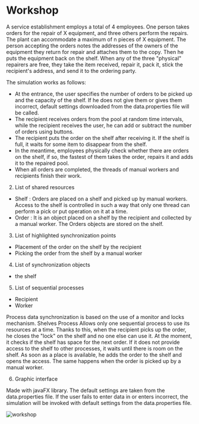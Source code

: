 # Workshop

A service establishment employs a total of 4 employees.
One person takes orders for the repair of X equipment, and three others perform the repairs.
The plant can accommodate a maximum of n pieces of X equipment.
The person accepting the orders notes the addresses of the owners of the equipment they return for repair and attaches them to the copy. Then he puts the equipment back on the shelf.
When any of the three "physical" repairers are free, they take the item received, repair it, pack it, stick the recipient's address, and send it to the ordering party.

The simulation works as follows:

-  At the entrance, the user specifies the number of orders to be picked up and the capacity of the shelf. If he does not give them or gives them incorrect, default settings downloaded from the data.properties file will be called.
-  The recipient receives orders from the pool at random time intervals, while the recipient receives the user, he can add or subtract the number of orders using buttons.
-  The recipient puts the order on the shelf after receiving it. If the shelf is full, it waits for some item to disappear from the shelf.
-  In the meantime, employees physically check whether there are orders on the shelf, if so, the fastest of them takes the order, repairs it and adds it to the repaired pool.
-  When all orders are completed, the threads of manual workers and recipients finish their work.

2. List of shared resources

- Shelf : Orders are placed on a shelf and picked up by manual workers. Access to the shelf is controlled in such a way that only one thread can perform a pick or put operation on it at a time.
- Order : It is an object placed on a shelf by the recipient and collected by a manual worker. The Orders objects are stored on the shelf.

3. List of highlighted synchronization points

- Placement of the order on the shelf by the recipient
- Picking the order from the shelf by a manual worker

4. List of synchronization objects

- the shelf

5. List of sequential processes

- Recipient
- Worker

Process data synchronization is based on the use of a monitor and locks mechanism.
Shelves Process Allows only one sequential process to use its resources at a time.
Thanks to this, when the recipient picks up the order, he closes the "lock" on the shelf and no one else can use it. At the moment, it checks if the shelf has space for the next order. If it does not provide access to the shelf to other processes, it waits until there is room on the shelf. As soon as a place is available, he adds the order to the shelf and opens the access. The same happens when the order is picked up by a manual worker.

6. Graphic interface

Made with javaFX library.
The default settings are taken from the data.properties file.
If the user fails to enter data in or enters incorrect, the simulation will be invoked with default settings from the data.properties file.

![workshop](https://user-images.githubusercontent.com/26255190/136769522-382ea0f6-86cd-4f35-9226-5d84397338a3.jpg)
